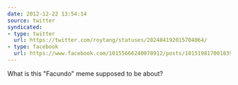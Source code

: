```yaml
---
date: 2012-12-22 13:54:14
source: twitter
syndicated:
- type: twitter
  url: https://twitter.com/roytang/statuses/282484192015704064/
- type: facebook
  url: https://www.facebook.com/10155666240078912/posts/10151981700183912
---
```


What is this "Facundo" meme supposed to be about?